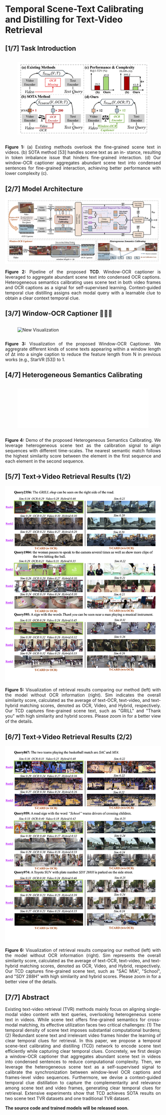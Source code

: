 # Temporal Scene-Text Calibrating and Distilling for Text-Video Retrieval


## [1/7] Task Introduction 

<div style="display: flex; justify-content: space-between;">
    <figure>
        <img src="images/task.png" alt="Introduction Image" style="width: 100%;">
    </figure>
</div>

<p align="justify">
<b>Figure 1:</b> (a) Existing methods overlook the fine-grained scene
text in videos. (b) SOTA method [53] handles scene text as an in-
stance, resulting in token imbalance issue that hinders fine-grained
interaction. (d) Our window-OCR captioner aggregates abundant
scene text into condensed sentences for fine-grained interaction,
achieving better performance with lower complexity (c).
</p>

## [2/7] Model Architecture
![TCD Model Architecture](images/TCD.png)

<p align="justify">
<b>Figure 2:</b> Pipeline of the proposed <b>TCD</b>. Window-OCR captioner is leveraged to aggregate abundant scene text into condensed OCR captions. Heterogeneous semantics calibrating uses scene text in both video frames and OCR captions as a signal for self-supervised learning. Context-guided temporal clue distilling assigns each modal query with a learnable clue to obtain a clear context temporal clue.
</p>



<!-- <div style="display: flex; justify-content: space-between;">
    <figure>
        <video controls style="width: 100%;">
            <source src="video.mp4" type="video/mp4">
            Your browser does not support the video tag.
        </video>
    </figure>
</div> -->

## [3/7] Window-OCR Captioner 🌟🌟🌟

<div style="display: flex; justify-content: space-between;">
    <figure>
        <img src="images/Visualization_demo.gif" alt="New Visualization" style="width: 100%;">
    </figure>
</div>

<p align="justify">
<b>Figure 3:</b> Visualization of the proposed Window-OCR Captioner. We aggregrate different kinds of scene texts appearing within a window length of ∆t into a single caption to reduce the feature length from N in previous works (e.g., StarVR [53]) to 1.
</p>

## [4/7] Heterogeneous Semantics Calibrating

<div style="display: flex; justify-content: space-between;">
    <figure>
        <img src="images/HSC_demo.gif" alt="HSC demo" style="width: 100%;">
    </figure>
</div>
<p align="justify">
<b>Figure 4:</b> Demo of the proposed Heterogeneous Semantics Calibrating. We leverage heterogeneous scene text as the calibration signal to align sequences with different time-scales. The nearest semantic match follows the highest similarity score between the element in the first sequence and each element in the second sequence.
</p>

<!-- <div style="display: flex; justify-content: space-between;">
    <figure>
        <video controls style="width: 100%;">
            <source src="video2.mp4" type="video/mp4">
            Your browser does not support the video tag.
        </video>
    </figure>
</div> -->


## [5/7] Text→Video Retrieval Results (1/2)
![Text→Video Retrieval (1/2)](images/t2v_2.png)
<p align="justify">
<b>Figure 5:</b> Visualization of retrieval results comparing our method (left) with the model without OCR information (right). Sim indicates the overall similarity
score, calculated as the average of text-OCR, text-video, and text-hybrid matching scores, denoted as OCR, Video, and Hybrid, respectively. Our TCD captures fine-grained scene text, such as "GRILL" and "Thank you" with high similarity and hybrid scores. Please zoom in for a better view of the details.
</p>

## [6/7] Text→Video Retrieval Results (2/2)
![Text→Video Retrieval (2/2)](images/t2v_1.png)
<p align="justify">
<b>Figure 6:</b> Visualization of retrieval results comparing our method (left) with the model without OCR information (right). Sim represents the overall similarity
score, calculated as the average of text-OCR, text-video, and text-hybrid matching scores, denoted as OCR, Video, and Hybrid, respectively. Our TCD captures fine-grained scene text, such as "SAC MIA", "School", and "SDY 288H" with high similarity and hybrid scores. Please zoom in for a better view of the details.
</p>




## [7/7] Abstract
<div style="text-align: justify;">
Existing text-video retrieval (TVR) methods mainly focus on aligning single-modal video content with text queries, overlooking heterogeneous scene text in videos. While scene text offers fine-grained semantics for cross-modal matching, its effective utilization faces two critical challenges: (1) The temporal density of scene text imposes substantial computational burdens; (2) Redundant scene text and irrelevant video frames hinder the learning of clear temporal clues for retrieval. In this paper, we propose a temporal scene-text calibrating and distilling (TCD) network to encode scene text efficiently while capturing clear temporal clues. Concretely, we first design a window-OCR captioner that aggregates abundant scene text in videos into condensed sentences to reduce computational complexity. Then, we leverage the heterogeneous scene text as a self-supervised signal to calibrate the synchronization between window-level OCR captions and frames-level video sequences. Furthermore, we devise a context-guided temporal clue distillation to capture the complementarity and relevance among scene text and video frames, generating clear temporal clues for retrieval. Extensive experiments show that TCD achieves SOTA results on two scene text TVR datasets and one traditional TVR dataset.
</div>

**The source code and trained models will be released soon.**
